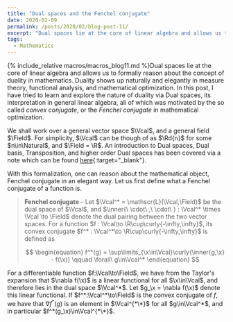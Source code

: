 ```yaml
---
title: "Dual spaces and the Fenchel conjugate"
date: 2020-02-09
permalink: /posts/2020/02/blog-post-11/
excerpt: "Dual spaces lie at the core of linear algebra and allows us to formally reason about the concept of duality in mathematics. Duality shows up naturally and elegantly in measure theory, functional analysis, and mathematical optimization. In this post, I have tried to learn and explore the nature of duality via Dual spaces, its interpretation in general linear algebra, all of which was motivated by the so called _convex conjugate_, or the _Fenchel conjugate_ in mathematical optimization."
tags:
  - Mathematics
---
```


{% include_relative macros/macros_blog11.md %}Dual spaces lie at the core of linear algebra and allows us to formally reason about the concept of duality in mathematics. Duality shows up naturally and elegantly in measure theory, functional analysis, and mathematical optimization. In this post, I have tried to learn and explore the nature of duality via Dual spaces, its interpretation in general linear algebra, all of which was motivated by the so called _convex conjugate_, or the _Fenchel conjugate_ in mathematical optimization.

We shall work over a general vector space $\Vcal$, and a general field $\Field$. For simplicity, $\Vcal$ can be though of as $\Rd{n}$ for some $n\in\Natural$, and $\Field = \R$.
An introduction to Dual spaces, Dual basis, Transposition, and higher order Dual spaces has been covered via a note which can be found [here](\files\DualSpaces.pdf){:target="_blank"}.

With this formalization, one can reason about the mathematical object, Fenchel conjugate in an elegant way. Let us first define what a Fenchel conjugate of a function is.

> **Fenchel conjugate** - Let $\Vcal^* = \mathscr{L}(\Vcal,\Field)$ be the dual space of $\Vcal$, and $\inner{\ \cdot\ ,\ \cdot\ } : \Vcal^* \times \Vcal \to \Field$ denote the dual pairing between the two vector spaces. For a function $f : \Vcal\to \R\cup\curly{-\infty,\infty}$, its convex conjugate $f^* : \Vcal^*\to \R\cup\curly{-\infty,\infty}$ is defined as
> 
> $$
> \begin{equation}
> f^*(g) = \sup\limits_{\x\in\Vcal}\curly{\inner{g,\x} - f(\x)} \qquad \forall\ g\in\Vcal^*
> \end{equation}
> $$

For a differentiable function $f:\Vcal\to\Field$, we have from the Taylor's expansion that $\nabla f(\x)$ is a linear functional for all $\x\in\Vcal$, and therefore lies in the dual space $\Vcal^*$. Let $g_\x = \nabla f(\x)$ denote this linear functional. If $f^*:\Vcal^*\to\Field$ is the convex conjugate of $f$, we have that $\nabla f^*(g)$ is an element in $\Vcal^{*\*}$ for all $g\in\Vcal^*$, and in particular $f^*(g_\x)\in\Vcal^{*\*}$.